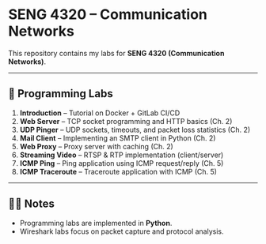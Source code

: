 # SENG 4320 – Communication Networks

This repository contains my labs for **SENG 4320 (Communication Networks)**.  

---

## 📂 Programming Labs
1. **Introduction** – Tutorial on Docker + GitLab CI/CD  
2. **Web Server** – TCP socket programming and HTTP basics (Ch. 2)  
3. **UDP Pinger** – UDP sockets, timeouts, and packet loss statistics (Ch. 2)  
4. **Mail Client** – Implementing an SMTP client in Python (Ch. 2)  
5. **Web Proxy** – Proxy server with caching (Ch. 2)  
6. **Streaming Video** – RTSP & RTP implementation (client/server)  
7. **ICMP Ping** – Ping application using ICMP request/reply (Ch. 5)  
8. **ICMP Traceroute** – Traceroute application with ICMP (Ch. 5)  

---

## 👨‍💻 Notes
- Programming labs are implemented in **Python**.  
- Wireshark labs focus on packet capture and protocol analysis.  

